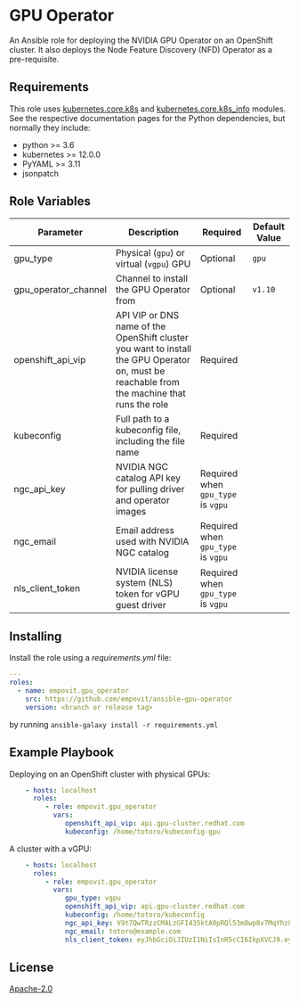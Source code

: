 GPU Operator
=========

An Ansible role for deploying the NVIDIA GPU Operator on an OpenShift cluster. It also deploys the Node Feature Discovery (NFD) Operator as a pre-requisite.

Requirements
------------

This role uses [kubernetes.core.k8s](https://docs.ansible.com/ansible/latest/collections/kubernetes/core/k8s_module.html) and [kubernetes.core.k8s_info](https://docs.ansible.com/ansible/latest/collections/kubernetes/core/k8s_info_module.html) modules. See the respective documentation pages for the Python dependencies, but normally they include:

* python >= 3.6
* kubernetes >= 12.0.0
* PyYAML >= 3.11
* jsonpatch

Role Variables
--------------

Parameter | Description | Required | Default Value
----|----|----|----
gpu_type              | Physical (`gpu`) or virtual (`vgpu`) GPU | Optional | `gpu`
gpu_operator_channel  | Channel to install the GPU Operator from | Optional | `v1.10`
openshift_api_vip     | API VIP or DNS name of the OpenShift cluster you want to install the GPU Operator on, must be reachable from the machine that runs the role | Required
kubeconfig            | Full path to a kubeconfig file, including the file name | Required
ngc_api_key           | NVIDIA NGC catalog API key for pulling driver and operator images | Required when `gpu_type` is `vgpu`
ngc_email             | Email address used with NVIDIA NGC catalog | Required when `gpu_type` is `vgpu`
nls_client_token      | NVIDIA license system (NLS) token for vGPU guest driver | Required when `gpu_type` is `vgpu`


Installing
----------------

Install the role using a _requirements.yml_ file:

```yaml
---
roles:
  - name: empovit.gpu_operator
    src: https://github.com/empovit/ansible-gpu-operator
    version: <branch or release tag>
```

by running `ansible-galaxy install -r requirements.yml`

Example Playbook
----------------

Deploying on an OpenShift cluster with physical GPUs:

```yaml
    - hosts: localhost
      roles:
         - role: empovit.gpu_operator
           vars:
              openshift_api_vip: api.gpu-cluster.redhat.com
              kubeconfig: /home/totoro/kubeconfig-gpu
```

A cluster with a vGPU:

```yaml
    - hosts: localhost
      roles:
         - role: empovit.gpu_operator
           vars:
              gpu_type: vgpu
              openshift_api_vip: api.gpu-cluster.redhat.com
              kubeconfig: /home/totoro/kubeconfig
              ngc_api_key: V9t7QwTRzzCMALzGFI435ktA0pRQl53m8wp8v7MqYhz8JcLgF6JIB2HqZeYc
              ngc_email: totoro@example.com
              nls_client_token: eyJhbGciOiJIUzI1NiIsInR5cCI6IkpXVCJ9.eyJpZCI6IjEyMzQ1Njc4OTAiLCJuYW1lIjoiVG90b3JvIiwicm9sZSI6IkdQVSBPcGVyYXRvciJ9.jufu49sz7Q2r2d95MZgj-HUXkQRg_PY6UjLay8CX3wA
```

License
-------

[Apache-2.0](LICENSE)